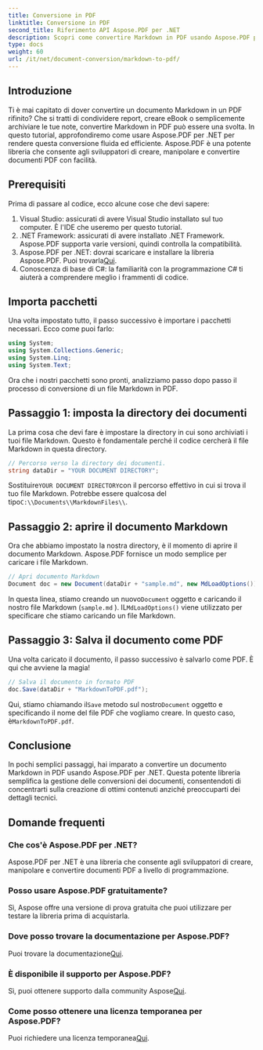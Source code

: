 ```yaml
---
title: Conversione in PDF
linktitle: Conversione in PDF
second_title: Riferimento API Aspose.PDF per .NET
description: Scopri come convertire Markdown in PDF usando Aspose.PDF per .NET in questo tutorial passo dopo passo. Perfetto per gli sviluppatori che vogliono semplificare la conversione dei documenti.
type: docs
weight: 60
url: /it/net/document-conversion/markdown-to-pdf/
---
```

## Introduzione

Ti è mai capitato di dover convertire un documento Markdown in un PDF rifinito? Che si tratti di condividere report, creare eBook o semplicemente archiviare le tue note, convertire Markdown in PDF può essere una svolta. In questo tutorial, approfondiremo come usare Aspose.PDF per .NET per rendere questa conversione fluida ed efficiente. Aspose.PDF è una potente libreria che consente agli sviluppatori di creare, manipolare e convertire documenti PDF con facilità.

## Prerequisiti

Prima di passare al codice, ecco alcune cose che devi sapere:

1. Visual Studio: assicurati di avere Visual Studio installato sul tuo computer. È l'IDE che useremo per questo tutorial.
2. .NET Framework: assicurati di avere installato .NET Framework. Aspose.PDF supporta varie versioni, quindi controlla la compatibilità.
3.  Aspose.PDF per .NET: dovrai scaricare e installare la libreria Aspose.PDF. Puoi trovarla[Qui](https://releases.aspose.com/pdf/net/).
4. Conoscenza di base di C#: la familiarità con la programmazione C# ti aiuterà a comprendere meglio i frammenti di codice.

## Importa pacchetti

Una volta impostato tutto, il passo successivo è importare i pacchetti necessari. Ecco come puoi farlo:

```csharp
using System;
using System.Collections.Generic;
using System.Linq;
using System.Text;
```

Ora che i nostri pacchetti sono pronti, analizziamo passo dopo passo il processo di conversione di un file Markdown in PDF.

## Passaggio 1: imposta la directory dei documenti

La prima cosa che devi fare è impostare la directory in cui sono archiviati i tuoi file Markdown. Questo è fondamentale perché il codice cercherà il file Markdown in questa directory.

```csharp
// Percorso verso la directory dei documenti.
string dataDir = "YOUR DOCUMENT DIRECTORY";
```

 Sostituire`YOUR DOCUMENT DIRECTORY`con il percorso effettivo in cui si trova il tuo file Markdown. Potrebbe essere qualcosa del tipo`C:\\Documents\\MarkdownFiles\\`.

## Passaggio 2: aprire il documento Markdown

Ora che abbiamo impostato la nostra directory, è il momento di aprire il documento Markdown. Aspose.PDF fornisce un modo semplice per caricare i file Markdown.

```csharp
// Apri documento Markdown
Document doc = new Document(dataDir + "sample.md", new MdLoadOptions());
```

 In questa linea, stiamo creando un nuovo`Document` oggetto e caricando il nostro file Markdown (`sample.md` ). IL`MdLoadOptions()` viene utilizzato per specificare che stiamo caricando un file Markdown.

## Passaggio 3: Salva il documento come PDF

Una volta caricato il documento, il passo successivo è salvarlo come PDF. È qui che avviene la magia!

```csharp
// Salva il documento in formato PDF
doc.Save(dataDir + "MarkdownToPDF.pdf");
```

 Qui, stiamo chiamando il`Save` metodo sul nostro`Document` oggetto e specificando il nome del file PDF che vogliamo creare. In questo caso, è`MarkdownToPDF.pdf`.

## Conclusione

In pochi semplici passaggi, hai imparato a convertire un documento Markdown in PDF usando Aspose.PDF per .NET. Questa potente libreria semplifica la gestione delle conversioni dei documenti, consentendoti di concentrarti sulla creazione di ottimi contenuti anziché preoccuparti dei dettagli tecnici.

## Domande frequenti

### Che cos'è Aspose.PDF per .NET?
Aspose.PDF per .NET è una libreria che consente agli sviluppatori di creare, manipolare e convertire documenti PDF a livello di programmazione.

### Posso usare Aspose.PDF gratuitamente?
Sì, Aspose offre una versione di prova gratuita che puoi utilizzare per testare la libreria prima di acquistarla.

### Dove posso trovare la documentazione per Aspose.PDF?
 Puoi trovare la documentazione[Qui](https://reference.aspose.com/pdf/net/).

### È disponibile il supporto per Aspose.PDF?
 Sì, puoi ottenere supporto dalla community Aspose[Qui](https://forum.aspose.com/c/pdf/10).

### Come posso ottenere una licenza temporanea per Aspose.PDF?
 Puoi richiedere una licenza temporanea[Qui](https://purchase.aspose.com/temporary-license/).
